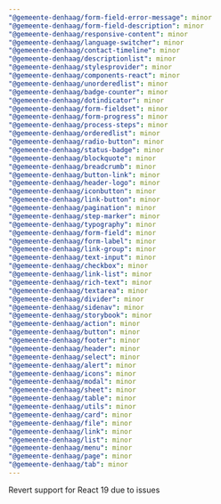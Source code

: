 ```yaml
---
"@gemeente-denhaag/form-field-error-message": minor
"@gemeente-denhaag/form-field-description": minor
"@gemeente-denhaag/responsive-content": minor
"@gemeente-denhaag/language-switcher": minor
"@gemeente-denhaag/contact-timeline": minor
"@gemeente-denhaag/descriptionlist": minor
"@gemeente-denhaag/stylesprovider": minor
"@gemeente-denhaag/components-react": minor
"@gemeente-denhaag/unorderedlist": minor
"@gemeente-denhaag/badge-counter": minor
"@gemeente-denhaag/dotindicator": minor
"@gemeente-denhaag/form-fieldset": minor
"@gemeente-denhaag/form-progress": minor
"@gemeente-denhaag/process-steps": minor
"@gemeente-denhaag/orderedlist": minor
"@gemeente-denhaag/radio-button": minor
"@gemeente-denhaag/status-badge": minor
"@gemeente-denhaag/blockquote": minor
"@gemeente-denhaag/breadcrumb": minor
"@gemeente-denhaag/button-link": minor
"@gemeente-denhaag/header-logo": minor
"@gemeente-denhaag/iconbutton": minor
"@gemeente-denhaag/link-button": minor
"@gemeente-denhaag/pagination": minor
"@gemeente-denhaag/step-marker": minor
"@gemeente-denhaag/typography": minor
"@gemeente-denhaag/form-field": minor
"@gemeente-denhaag/form-label": minor
"@gemeente-denhaag/link-group": minor
"@gemeente-denhaag/text-input": minor
"@gemeente-denhaag/checkbox": minor
"@gemeente-denhaag/link-list": minor
"@gemeente-denhaag/rich-text": minor
"@gemeente-denhaag/textarea": minor
"@gemeente-denhaag/divider": minor
"@gemeente-denhaag/sidenav": minor
"@gemeente-denhaag/storybook": minor
"@gemeente-denhaag/action": minor
"@gemeente-denhaag/button": minor
"@gemeente-denhaag/footer": minor
"@gemeente-denhaag/header": minor
"@gemeente-denhaag/select": minor
"@gemeente-denhaag/alert": minor
"@gemeente-denhaag/icons": minor
"@gemeente-denhaag/modal": minor
"@gemeente-denhaag/sheet": minor
"@gemeente-denhaag/table": minor
"@gemeente-denhaag/utils": minor
"@gemeente-denhaag/card": minor
"@gemeente-denhaag/file": minor
"@gemeente-denhaag/link": minor
"@gemeente-denhaag/list": minor
"@gemeente-denhaag/menu": minor
"@gemeente-denhaag/page": minor
"@gemeente-denhaag/tab": minor
---
```


Revert support for React 19 due to issues
